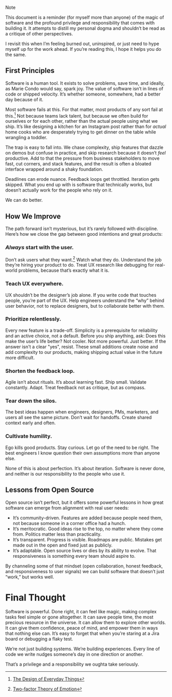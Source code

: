 > [!NOTE]
> This document is a reminder (for myself more than anyone) of the magic of software and the profound privilege and responsibility that comes with building it. It attempts to distill my personal dogma and shouldn’t be read as a critique of other perspectives.
>
> I revisit this when I’m feeling burned out, uninspired, or just need to hype myself up for the work ahead. If you’re reading this, I hope it helps you do the same.

## First Principles

Software is a human tool. It exists to solve problems, save time, and ideally, as Marie Condo would say, spark joy. The value of software isn’t in lines of code or shipped velocity. It’s whether someone, somewhere, had a better day because of it.

Most software fails at this. For that matter, most products of any sort fail at this.[^1] Not because teams lack talent, but because we often build for ourselves or for each other, rather than the actual people using what we ship. It’s like designing a kitchen for an Instagram post rather than for _actual_ home cooks who are desperately trying to get dinner on the table while wrangling a toddler.

The trap is easy to fall into. We chase complexity, ship features that dazzle on demos but confuse in practice, and skip research because it doesn’t _feel_ productive. Add to that the pressure from business stakeholders to move fast, cut corners, and stack features, and the result is often a bloated interface wrapped around a shaky foundation.

Deadlines can erode nuance. Feedback loops get throttled. Iteration gets skipped. What you end up with is software that technically works, but doesn’t actually work for the people who rely on it.

We can do better.

## How We Improve

The path forward isn’t mysterious, but it’s rarely followed with discipline. Here’s how we close the gap between good intentions and great products:

### _Always_ start with the user.

Don’t ask users what they want.[^2] Watch what they do. Understand the job they’re hiring your product to do. Treat UX research like debugging for real-world problems, because that’s exactly what it is.

### Teach UX everywhere.

UX shouldn’t be the designer’s job alone. If you write code that touches people, you’re part of the UX. Help engineers understand the “why” behind user behavior, not to replace designers, but to collaborate better with them.

### Prioritize relentlessly.

Every new feature is a trade-off. Simplicity is a prerequisite for reliability and an active choice, not a default. Before you ship anything, ask: Does this make the user’s life better? Not cooler. Not more powerful. Just better. If the answer isn't a clear "yes", resist. These small additions create noise and add complexity to our products, making shipping actual value in the future more difficult.

### Shorten the feedback loop.

Agile isn’t about rituals. It’s about learning fast. Ship small. Validate constantly. Adapt. Treat feedback not as critique, but as compass.

### Tear down the silos.

The best ideas happen when engineers, designers, PMs, marketers, and users all see the same picture. Don’t wait for handoffs. Create shared context early and often.

### Cultivate humility.

Ego kills good products. Stay curious. Let go of the need to be right. The best engineers I know question their own assumptions more than anyone else.

None of this is about perfection. It’s about iteration. Software is never done, and neither is our responsibility to the people who use it.

## Lessons from Open Source

Open source isn’t perfect, but it offers some powerful lessons in how great software can emerge from alignment with real user needs:

- It’s community-driven. Features are added because people need them, not because someone in a corner office had a hunch.
- It’s meritocratic. Good ideas rise to the top, no matter where they come from. Politics matter less than practicality.
- It’s transparent. Progress is visible. Roadmaps are public. Mistakes get made out in the open and fixed just as publicly.
- It’s adaptable. Open source lives or dies by its ability to evolve. That responsiveness is something every team should aspire to.

By channeling some of that mindset (open collaboration, honest feedback, and responsiveness to user signals) we can build software that doesn’t just “work,” but works well.

# Final Thought

Software is powerful. Done right, it can feel like magic, making complex tasks feel simple or gone altogether. It can save people time, the most precious resource in the universe. It can allow them to explore other worlds. It can give them confidence, peace of mind, and empower them in ways that nothing else can. It’s easy to forget that when you’re staring at a Jira board or debugging a flaky test.

We’re not just building systems. We’re building experiences. Every line of code we write nudges someone’s day in one direction or another.

That’s a privilege and a responsibility we oughta take seriously.

[^1]: [The Design of Everyday Things](https://dl.icdst.org/pdfs/files4/4bb8d08a9b309df7d86e62ec4056ceef.pdf)
[^2]: [Two-factor Theory of Emotion](https://en.wikipedia.org/wiki/Two-factor_theory_of_emotion)
